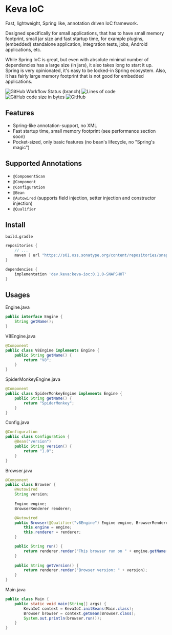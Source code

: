 # Keva IoC

Fast, lightweight, Spring like, annotation driven IoC framework.

Designed specifically for small applications, that has to have small memory footprint, small jar size and fast startup time,
for example plugins, (embedded) standalone application, integration tests, jobs, Android applications, etc.

While Spring IoC is great, but even with absolute minimal number of dependencies has a large size (in jars), it also takes long to start it up.
Spring is very opinionated, it's easy to be locked-in Spring ecosystem. Also, it has fairly large memory footprint that is not good for embedded applications.

![GitHub Workflow Status (branch)](https://img.shields.io/github/workflow/status/keva-dev/keva-ioc/Build/master?label=build&style=flat-square)
![Lines of code](https://img.shields.io/tokei/lines/github/keva-dev/keva-ioc?style=flat-square)
![GitHub code size in bytes](https://img.shields.io/github/languages/code-size/keva-dev/keva-ioc?style=flat-square)
![GitHub](https://img.shields.io/github/license/keva-dev/keva-ioc?style=flat-square)

## Features

- Spring-like annotation-support, no XML
- Fast startup time, small memory footprint (see performance section soon)
- Pocket-sized, only basic features (no bean's lifecycle, no "Spring's magic")

## Supported Annotations

- `@ComponentScan`
- `@Component`
- `@Configuration`
- `@Bean`
- `@Autowired` (supports field injection, setter injection and constructor injection)
- `@Qualifier`

## Install

`build.gradle`

```groovy
repositories {
    // ...
    maven { url "https://s01.oss.sonatype.org/content/repositories/snapshots" }
}

dependencies {
    implementation 'dev.keva:keva-ioc:0.1.0-SNAPSHOT'
}
```

## Usages

Engine.java

```java
public interface Engine {
    String getName();
}
```

V8Engine.java

```java
@Component
public class V8Engine implements Engine {
    public String getName() {
        return "V8";
    }
}
```

SpiderMonkeyEngine.java

```java
@Component
public class SpiderMonkeyEngine implements Engine {
    public String getName() {
        return "SpiderMonkey";
    }
}
```

Config.java

```java
@Configuration
public class Configuration {
    @Bean("version")
    public String version() {
        return "1.0";
    }
}
```

Browser.java

```java
@Component
public class Browser {
    @Autowired
    String version;
    
    Engine engine;
    BrowserRenderer renderer;

    @Autowired
    public Browser(@Qualifier("v8Engine") Engine engine, BrowserRenderer renderer) {
        this.engine = engine;
        this.renderer = renderer;
    }

    public String run() {
        return renderer.render("This browser run on " + engine.getName());
    }
    
    public String getVersion() {
        return renderer.render("Browser version: " + version);
    }
}
```

Main.java

```java
public class Main {
    public static void main(String[] args) {
        KevaIoC context = KevaIoC.initBeans(Main.class);
        Browser browser = context.getBean(Browser.class);
        System.out.println(browser.run());
    }
}
```

